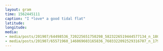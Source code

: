 ```yaml
---
layout: gram
time: 1562445111
caption: "I *love* a good tidal flat"
latitude: 
longitude: 
media:
- media/posts/201907/64498536_720225651750298_5823226519444577134_n_18003373345237918.jpg
- media/posts/201907/65571960_146069603165836_7603322092529316707_n_17901640642335582.jpg
---
```

